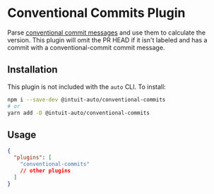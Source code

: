 # Conventional Commits Plugin

Parse [conventional commit messages](https://www.conventionalcommits.org/en/v1.0.0-beta.4/) and use them to calculate the version. This plugin will omit the PR HEAD if it isn't labeled and has a commit with a conventional-commit commit message.

## Installation

This plugin is not included with the `auto` CLI. To install:

```sh
npm i --save-dev @intuit-auto/conventional-commits
# or
yarn add -D @intuit-auto/conventional-commits
```

## Usage

```json
{
  "plugins": [
    "conventional-commits"
    // other plugins
  ]
}
```
